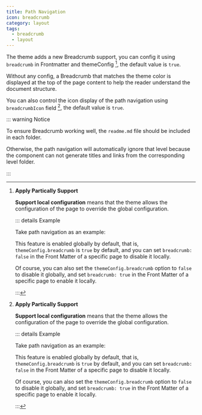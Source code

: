 ```yaml
---
title: Path Navigation
icon: breadcrumb
category: layout
tags:
  - breadcrumb
  - layout
---
```


The theme adds a new Breadcrumb support, you can config it using `breadcrumb` in Frontmatter and themeConfig <Badge text="Support page config" />[^applypartically], the default value is `true`.

Without any config, a Breadcrumb that matches the theme color is displayed at the top of the page content to help the reader understand the document structure.

<!-- more -->

You can also control the icon display of the path navigation using `breadcrumbIcon` field <Badge text="Support page config" />[^applypartically], the default value is `true`.

::: warning Notice

To ensure Breadcrumb working well, the `readme.md` file should be included in each folder.

Otherwise, the path navigation will automatically ignore that level because the component can not generate titles and links from the corresponding level folder.

:::

[^applypartically]: **Apply Partically Support**

    **Support local configuration**<Badge text="Support page config" /> means that the theme allows the configuration of the page to override the global configuration.

    ::: details Example

    Take path navigation as an example:

    This feature is enabled globally by default, that is, `themeConfig.breadcrumb` is `true` by default, and you can set `breadcrumb: false` in the Front Matter of a specific page to disable it locally.

    Of course, you can also set the `themeConfig.breadcrumb` option to `false` to disable it globally, and set `breadcrumb: true` in the Front Matter of a specific page to enable it locally.

    :::
